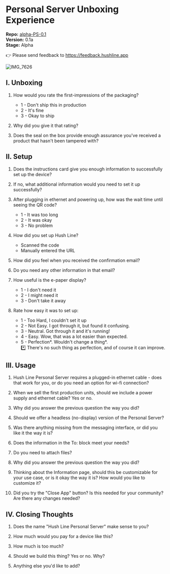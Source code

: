 # Personal Server Unboxing Experience

**Repo:** [alpha-PS-0.1](https://github.com/scidsg/hushline/tree/alpha-PS-0.1)<br>
**Version:** 0.1a<br>
**Stage:** Alpha

👉 Please send feedback to https://feedback.hushline.app

![IMG_7626](https://github.com/scidsg/project-info/assets/28545431/4a0f1c70-50d7-45c0-83b7-4c06047facca)

## I. Unboxing

1. How would you rate the first-impressions of the packaging?
    - 1 - Don't ship this in production
    - 2 - It's fine
    - 3 - Okay to ship

2. Why did you give it that rating?

3. Does the seal on the box provide enough assurance you've received a product that hasn't been tampered with?

## II. Setup

1. Does the instructions card give you enough information to successfully set up the device?

2. If no, what additional information would you need to set it up successfully?

3. After plugging in ethernet and powering up, how was the wait time until seeing the QR code?
   - 1 - It was too long
   - 2 - It was okay
   - 3 - No problem

4. How did you set up Hush Line?
   - Scanned the code
   - Manually entered the URL

5. How did you feel when you received the confirmation email?

6. Do you need any other information in that email?

7. How useful is the e-paper display?
    - 1 - I don't need it
    - 2 - I might need it
    - 3 - Don't take it away

9. Rate how easy it was to set up:
    - 1 - Too Hard, I couldn't set it up
    - 2 - Not Easy. I got through it, but found it confusing.
    - 3 - Neutral. Got through it and it's running!
    - 4 - Easy. Wow, that was a lot easier than expected.
    - 5 - Perfection*. Wouldn't change a thing*.<br>
          *️⃣ There's no such thing as perfection, and of course it can improve.

## III. Usage

1. Hush Line Personal Server requires a plugged-in ethernet cable - does that work for you, or do you need an option for wi-fi connection?

2. When we sell the first production units, should we include a power supply and ethernet cable? Yes or no.

3. Why did you answer the previous question the way you did?

4. Should we offer a headless (no-display) version of the Personal Server?

5. Was there anything missing from the messaging interface, or did you like it the way it is? 

6. Does the information in the To: block meet your needs? 

7. Do you need to attach files?

8. Why did you answer the previous question the way you did?

9. Thinking about the Information page, should this be customizable for your use case, or is it okay the way it is? How would you like to customize it?

10. Did you try the "Close App" button? Is this needed for your community? Are there any changes needed?

## IV. Closing Thoughts

1. Does the name "Hush Line Personal Server" make sense to you?

2. How much would you pay for a device like this? 

3. How much is too much?

4. Should we build this thing? Yes or no. Why?
    
5. Anything else you'd like to add?
